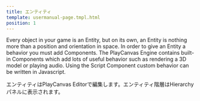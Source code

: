 ```yaml
---
title: エンティティ
template: usermanual-page.tmpl.html
position: 1
---
```


Every object in your game is an Entity, but on its own, an Entity is nothing more than a position and orientation in space. In order to give an Entity a behavior you must add Components. The PlayCanvas Engine contains built-in Components which add lots of useful behavior such as rendering a 3D model or playing audio. Using the Script Component custom behavior can be written in Javascript.

エンティティはPlayCanvas Editorで編集します。エンティティ階層はHierarchyパネルに表示されます。

